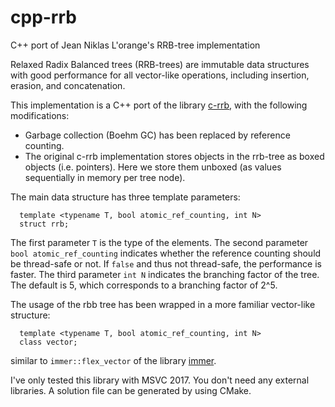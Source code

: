 # cpp-rrb
C++ port of Jean Niklas L'orange's RRB-tree implementation

Relaxed Radix Balanced trees (RRB-trees) are immutable data structures with good performance
for all vector-like operations, including insertion, erasion, and concatenation.

This implementation is a C++ port of the library [c-rrb](https://github.com/hypirion/c-rrb), with the
following modifications:

- Garbage collection (Boehm GC) has been replaced by reference counting.
- The original c-rrb implementation stores objects in the rrb-tree as boxed objects (i.e. pointers).
  Here we store them unboxed (as values sequentially in memory per tree node).
  
The main data structure has three template parameters:
```
  template <typename T, bool atomic_ref_counting, int N>
  struct rrb;  
```
The first parameter `T` is the type of the elements.
The second parameter `bool atomic_ref_counting` indicates whether the reference counting should be 
thread-safe or not. If `false` and thus not thread-safe, the performance is faster.
The third parameter `int N` indicates the branching factor of the tree. The default is 5, which 
corresponds to a branching factor of 2^5.

The usage of the rbb tree has been wrapped in a more familiar vector-like structure:
```
  template <typename T, bool atomic_ref_counting, int N>
  class vector;
```
similar to `immer::flex_vector` of the library [immer](https://github.com/arximboldi/immer).

I've only tested this library with MSVC 2017. You don't need any external libraries.
A solution file can be generated by using CMake.